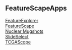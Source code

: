 ## FeatureScapeApps
<!-- 
To use this software, change any instances of `http://quip1-new.uhmc.sunysb.edu:3000` to your specific deployment.  See `config.js`, `header.html`, and `openHealth/index.html`.
-->

[FeatureExplorer](http://sbu-bmi.github.io/FeatureScapeApps/featurescape/fig4.html)<br>
[FeatureScape](http://sbu-bmi.github.io/FeatureScapeApps/featurescape)<br>
[Nuclear Mugshots](http://sbu-bmi.github.io/FeatureScapeApps/nuclei-mugshots)<br>
[SlideSelect](http://sbu-bmi.github.io/FeatureScapeApps/featurescape/u24Preview.html)<br>
[TCGAScope](http://sbu-bmi.github.io/FeatureScapeApps/openHealth)<br>

